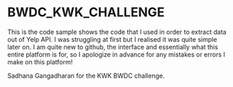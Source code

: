 # BWDC_KWK_CHALLENGE
This is the code sample shows the code that I used in order to extract data out of Yelp API. I was struggling at first but I realised it was quite simple later on. I am quite new to github, the interface and essentially what this entire platform is for, so I apologize in advance for any mistakes or errors I make on this platform!

Sadhana Gangadharan for the KWK BWDC challenge.
